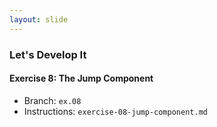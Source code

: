 ```yaml
---
layout: slide
---
```


### Let's Develop It

#### Exercise 8: The Jump Component

* Branch: `ex.08`
* Instructions: `exercise-08-jump-component.md`
